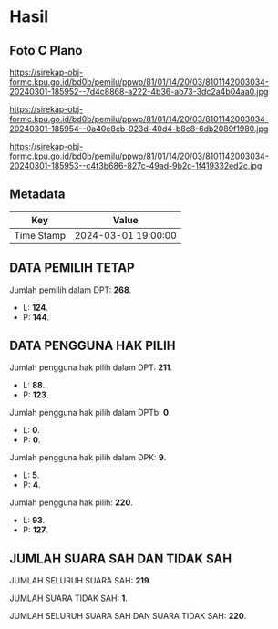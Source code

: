# Hasil

## Foto C Plano

https://sirekap-obj-formc.kpu.go.id/bd0b/pemilu/ppwp/81/01/14/20/03/8101142003034-20240301-185952--7d4c8868-a222-4b36-ab73-3dc2a4b04aa0.jpg

https://sirekap-obj-formc.kpu.go.id/bd0b/pemilu/ppwp/81/01/14/20/03/8101142003034-20240301-185954--0a40e8cb-923d-40d4-b8c8-6db2089f1980.jpg

https://sirekap-obj-formc.kpu.go.id/bd0b/pemilu/ppwp/81/01/14/20/03/8101142003034-20240301-185953--c4f3b686-827c-49ad-9b2c-1f419332ed2c.jpg


## Metadata

| Key        | Value               |
| ---------- | ------------------- |
| Time Stamp | 2024-03-01 19:00:00 |


## DATA PEMILIH TETAP

Jumlah pemilih dalam DPT: **268**.
 * L: **124**.
 * P: **144**.

## DATA PENGGUNA HAK PILIH

Jumlah pengguna hak pilih dalam DPT: **211**.
 * L: **88**.
 * P: **123**.

Jumlah pengguna hak pilih dalam DPTb: **0**.
 * L: **0**.
 * P: **0**.

Jumlah pengguna hak pilih dalam DPK: **9**.
 * L: **5**.
 * P: **4**.

Jumlah pengguna hak pilih: **220**.
 * L: **93**.
 * P: **127**.

## JUMLAH SUARA SAH DAN TIDAK SAH

JUMLAH SELURUH SUARA SAH: **219**.

JUMLAH SUARA TIDAK SAH: **1**.

JUMLAH SELURUH SUARA SAH DAN SUARA TIDAK SAH: **220**.


